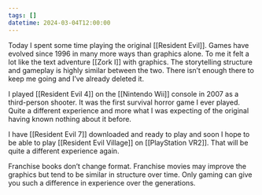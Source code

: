 ```yaml
---
tags: []
datetime: 2024-03-04T12:00:00
---
```

Today I spent some time playing the original [[Resident Evil]]. Games have evolved since 1996 in many more ways than graphics alone. To me it felt a lot like the text adventure [[Zork I]] with graphics. The storytelling structure and gameplay is highly similar between the two. There isn’t enough there to keep me going and I’ve already deleted it.

I played [[Resident Evil 4]] on the [[Nintendo Wii]] console in 2007 as a third-person shooter. It was the first survival horror game I ever played. Quite a different experience and more what I was expecting of the original having known nothing about it before.

I have [[Resident Evil 7]] downloaded and ready to play and soon I hope to be able to play [[Resident Evil Village]] on [[PlayStation VR2]]. That will be quite a different experience again.

Franchise books don’t change format. Franchise movies may improve the graphics but tend to be similar in structure over time. Only gaming can give you such a difference in experience over the generations.